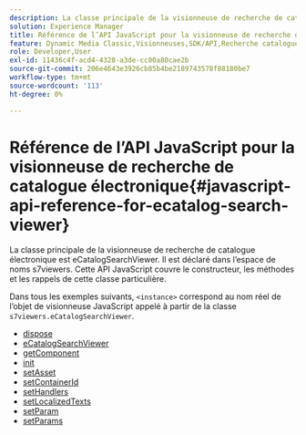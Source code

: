 ```yaml
---
description: La classe principale de la visionneuse de recherche de catalogue électronique est eCatalogSearchViewer. Il est déclaré dans l’espace de noms s7viewers. Cette API JavaScript couvre le constructeur, les méthodes et les rappels de cette classe particulière.
solution: Experience Manager
title: Référence de l’API JavaScript pour la visionneuse de recherche de catalogue électronique
feature: Dynamic Media Classic,Visionneuses,SDK/API,Recherche catalogue électronique
role: Developer,User
exl-id: 11436c4f-acd4-4328-a3de-cc00a80cae2b
source-git-commit: 206e4643e3926cb85b4be2189743578f88180be7
workflow-type: tm+mt
source-wordcount: '113'
ht-degree: 0%

---
```


# Référence de l’API JavaScript pour la visionneuse de recherche de catalogue électronique{#javascript-api-reference-for-ecatalog-search-viewer}

La classe principale de la visionneuse de recherche de catalogue électronique est eCatalogSearchViewer. Il est déclaré dans l’espace de noms s7viewers. Cette API JavaScript couvre le constructeur, les méthodes et les rappels de cette classe particulière.

Dans tous les exemples suivants, `<instance>` correspond au nom réel de l’objet de visionneuse JavaScript appelé à partir de la classe `s7viewers.eCatalogSearchViewer`.

* [dispose](r-html5-ecatsearch-javascriptapiref-dispose.md)
* [eCatalogSearchViewer](r-html5-ecatsearch-javascriptapiref-ecatalogsearchviewer.md)
* [getComponent](r-html5-ecatsearch-javascriptapiref-getcomponent.md)
* [init](r-html5-ecatsearch-javascriptapiref-init.md)
* [setAsset](r-html5-ecatsearch-javascriptapiref-setasset.md)
* [setContainerId](r-html5-ecatsearch-javascriptapiref-setcontainerid.md)
* [setHandlers](r-html5-ecatsearch-javascriptapiref-sethandlers.md)
* [setLocalizedTexts](r-html5-ecatsearch-javascriptapiref-setlocalizedtexts.md)
* [setParam](r-html5-ecatsearch-javascriptapiref-setparam.md)
* [setParams](r-html5-ecatsearch-javascriptapiref-setparams.md)
